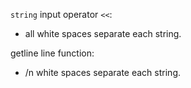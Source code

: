 `string` input operator `<<`:
- all white spaces separate each string.

getline line function:
- /n white spaces separate each string.